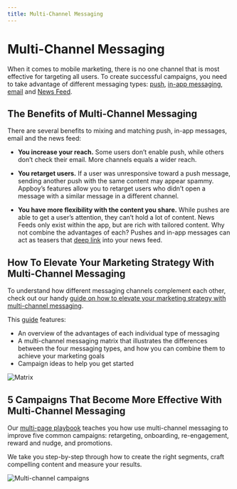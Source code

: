```yaml
---
title: Multi-Channel Messaging
---
```

# Multi-Channel Messaging

When it comes to mobile marketing, there is no one channel that is most effective for targeting all users. To create successful campaigns, you need to take advantage of different messaging types: [push][3], [in-app messaging][4], [email][5] and [News Feed][6].  

## The Benefits of Multi-Channel Messaging

There are several benefits to mixing and matching push, in-app messages, email and the news feed:

- **You increase your reach.**  Some users don’t enable push, while others don’t check their email.  More channels equals a wider reach.

- **You retarget users.**  If a user was unresponsive toward a push message, sending another push with the same content may appear spammy.  Appboy’s features allow you to retarget users who didn’t open a message with a similar message in a different channel.

- **You have more flexibility with the content you share.**  While pushes are able to get a user’s attention, they can’t hold a lot of content.  News Feeds only exist within the app, but are rich with tailored content.  Why not combine the advantages of each? Pushes and in-app messages can act as teasers that [deep link][8] into your news feed.

## How To Elevate Your Marketing Strategy With Multi-Channel Messaging

To understand how different messaging channels complement each other, check out our handy [guide on how to elevate your marketing strategy with multi-channel messaging][7].

This [guide][7] features:
- An overview of the advantages of each individual type of messaging
- A multi-channel messaging matrix that illustrates the differences between the four messaging types, and how you can combine them to achieve your marketing goals
- Campaign ideas to help you get started 

![Matrix][9]

## 5 Campaigns That Become More Effective With Multi-Channel Messaging

Our [multi-page playbook][10] teaches you how use multi-channel messaging to improve five common campaigns: retargeting, onboarding, re-engagement, reward and nudge, and promotions.

We take you step-by-step through how to create the right segments, craft compelling content and measure your results.


![Multi-channel campaigns][11]

[3]: /Best_Practices/Push
[4]: /Best_Practices/In-App_Messages
[5]: /Best_Practices/Email
[6]: /Best_Practices/News_Feed
[7]: http://info.appboy.com/rs/appboy/images/Multi_Channel_Matrix.pdf
[8]: /Deep_Dives/Deep_Linking_to_In-App_Content
[9]: /assets/img/Resources_matrix.png
[10]: http://info.appboy.com/rs/appboy/images/5%20Campaigns%20Made%20More%20Effective%20With%20Multi-Channel.pdf
[11]: /assets/img/Resources_fivecampaigns.png

